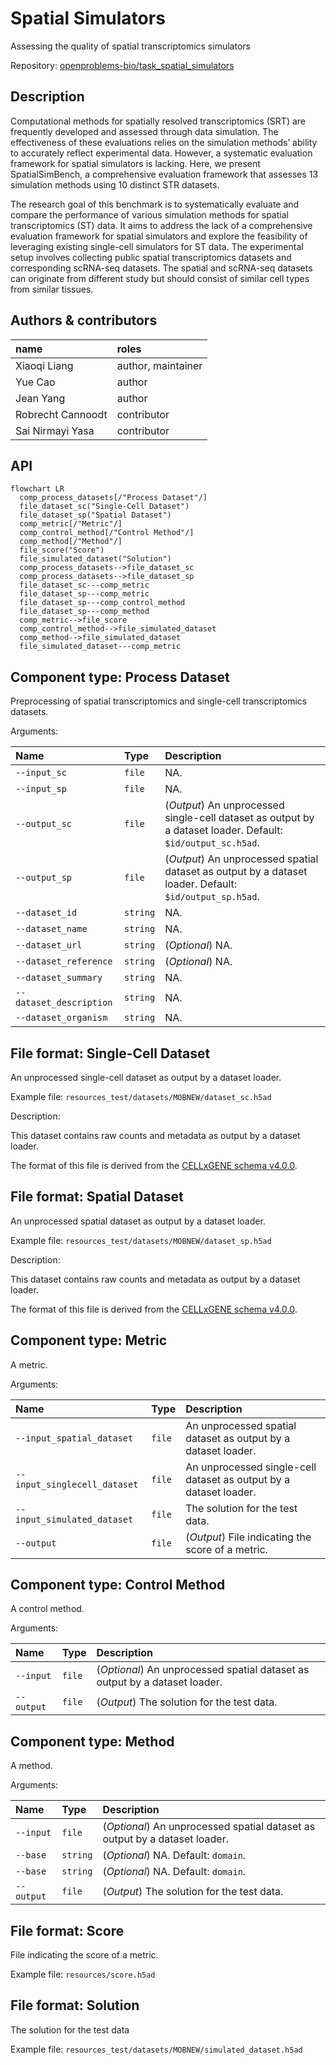 # Spatial Simulators


<!--
This file is automatically generated from the tasks's api/*.yaml files.
Do not edit this file directly.
-->

Assessing the quality of spatial transcriptomics simulators

Repository:
[openproblems-bio/task_spatial_simulators](https://github.com/openproblems-bio/task_spatial_simulators)

## Description

Computational methods for spatially resolved transcriptomics (SRT) are
frequently developed and assessed through data simulation. The
effectiveness of these evaluations relies on the simulation methods’
ability to accurately reflect experimental data. However, a systematic
evaluation framework for spatial simulators is lacking. Here, we present
SpatialSimBench, a comprehensive evaluation framework that assesses 13
simulation methods using 10 distinct STR datasets.

The research goal of this benchmark is to systematically evaluate and
compare the performance of various simulation methods for spatial
transcriptomics (ST) data. It aims to address the lack of a
comprehensive evaluation framework for spatial simulators and explore
the feasibility of leveraging existing single-cell simulators for ST
data. The experimental setup involves collecting public spatial
transcriptomics datasets and corresponding scRNA-seq datasets. The
spatial and scRNA-seq datasets can originate from different study but
should consist of similar cell types from similar tissues.

## Authors & contributors

| name              | roles              |
|:------------------|:-------------------|
| Xiaoqi Liang      | author, maintainer |
| Yue Cao           | author             |
| Jean Yang         | author             |
| Robrecht Cannoodt | contributor        |
| Sai Nirmayi Yasa  | contributor        |

## API

``` mermaid
flowchart LR
  comp_process_datasets[/"Process Dataset"/]
  file_dataset_sc("Single-Cell Dataset")
  file_dataset_sp("Spatial Dataset")
  comp_metric[/"Metric"/]
  comp_control_method[/"Control Method"/]
  comp_method[/"Method"/]
  file_score("Score")
  file_simulated_dataset("Solution")
  comp_process_datasets-->file_dataset_sc
  comp_process_datasets-->file_dataset_sp
  file_dataset_sc---comp_metric
  file_dataset_sp---comp_metric
  file_dataset_sp---comp_control_method
  file_dataset_sp---comp_method
  comp_metric-->file_score
  comp_control_method-->file_simulated_dataset
  comp_method-->file_simulated_dataset
  file_simulated_dataset---comp_metric
```

## Component type: Process Dataset

Preprocessing of spatial transcriptomics and single-cell transcriptomics
datasets.

Arguments:

<div class="small">

| Name | Type | Description |
|:---|:---|:---|
| `--input_sc` | `file` | NA. |
| `--input_sp` | `file` | NA. |
| `--output_sc` | `file` | (*Output*) An unprocessed single-cell dataset as output by a dataset loader. Default: `$id/output_sc.h5ad`. |
| `--output_sp` | `file` | (*Output*) An unprocessed spatial dataset as output by a dataset loader. Default: `$id/output_sp.h5ad`. |
| `--dataset_id` | `string` | NA. |
| `--dataset_name` | `string` | NA. |
| `--dataset_url` | `string` | (*Optional*) NA. |
| `--dataset_reference` | `string` | (*Optional*) NA. |
| `--dataset_summary` | `string` | NA. |
| `--dataset_description` | `string` | NA. |
| `--dataset_organism` | `string` | NA. |

</div>

## File format: Single-Cell Dataset

An unprocessed single-cell dataset as output by a dataset loader.

Example file: `resources_test/datasets/MOBNEW/dataset_sc.h5ad`

Description:

This dataset contains raw counts and metadata as output by a dataset
loader.

The format of this file is derived from the [CELLxGENE schema
v4.0.0](https://github.com/chanzuckerberg/single-cell-curation/blob/main/schema/4.0.0/schema.md).

## File format: Spatial Dataset

An unprocessed spatial dataset as output by a dataset loader.

Example file: `resources_test/datasets/MOBNEW/dataset_sp.h5ad`

Description:

This dataset contains raw counts and metadata as output by a dataset
loader.

The format of this file is derived from the [CELLxGENE schema
v4.0.0](https://github.com/chanzuckerberg/single-cell-curation/blob/main/schema/4.0.0/schema.md).

## Component type: Metric

A metric.

Arguments:

<div class="small">

| Name | Type | Description |
|:---|:---|:---|
| `--input_spatial_dataset` | `file` | An unprocessed spatial dataset as output by a dataset loader. |
| `--input_singlecell_dataset` | `file` | An unprocessed single-cell dataset as output by a dataset loader. |
| `--input_simulated_dataset` | `file` | The solution for the test data. |
| `--output` | `file` | (*Output*) File indicating the score of a metric. |

</div>

## Component type: Control Method

A control method.

Arguments:

<div class="small">

| Name | Type | Description |
|:---|:---|:---|
| `--input` | `file` | (*Optional*) An unprocessed spatial dataset as output by a dataset loader. |
| `--output` | `file` | (*Output*) The solution for the test data. |

</div>

## Component type: Method

A method.

Arguments:

<div class="small">

| Name | Type | Description |
|:---|:---|:---|
| `--input` | `file` | (*Optional*) An unprocessed spatial dataset as output by a dataset loader. |
| `--base` | `string` | (*Optional*) NA. Default: `domain`. |
| `--base` | `string` | (*Optional*) NA. Default: `domain`. |
| `--output` | `file` | (*Output*) The solution for the test data. |

</div>

## File format: Score

File indicating the score of a metric.

Example file: `resources/score.h5ad`

## File format: Solution

The solution for the test data

Example file: `resources_test/datasets/MOBNEW/simulated_dataset.h5ad`

